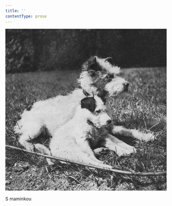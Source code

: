 ```yaml
---
title: ''
contentType: prose
---
```


![dasenka_fotky_030](./resources/dasenka_fotky_030.jpg)  

S maminkou
